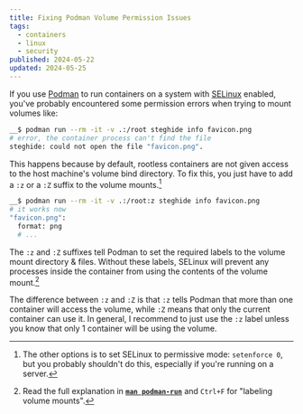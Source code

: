 ```yaml
---
title: Fixing Podman Volume Permission Issues
tags:
  - containers
  - linux
  - security
published: 2024-05-22
updated: 2024-05-25
---
```


If you use [Podman](https://podman.io/) to run containers on a system with [SELinux](https://www.redhat.com/en/topics/linux/what-is-selinux) enabled, you've probably encountered some permission errors when trying to mount volumes like:

```bash
__$ podman run --rm -it -v .:/root steghide info favicon.png
# error, the container process can't find the file
steghide: could not open the file "favicon.png".
```

This happens because by default, rootless containers are not given access to the host machine's volume bind directory. To fix this, you just have to add a `:z` or a `:Z` suffix to the volume mounts.[^1]

```bash
__$ podman run --rm -it -v .:/root:z steghide info favicon.png
# it works now
"favicon.png":
  format: png
  # ...
```

The `:z` and `:Z` suffixes tell Podman to set the required labels to the volume mount directory & files. Without these labels, SELinux will prevent any processes inside the container from using the contents of the volume mount.[^2]

The difference between `:z` and `:Z` is that `:z` tells Podman that more than one container will access the volume, while `:Z` means that only the current container can use it. In general, I recommend to just use the `:z` label unless you know that only 1 container will be using the volume.

[^1]: The other options is to set SELinux to permissive mode: `setenforce 0`, but you probably shouldn't do this, especially if you're running on a server.
[^2]: Read the full explanation in [**`man podman-run`**](https://docs.podman.io/en/latest/markdown/podman-run.1.html) and `Ctrl+F` for "labeling volume mounts".
